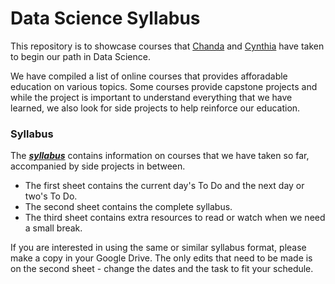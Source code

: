 # Data Science Syllabus

This repository is to showcase courses that [Chanda](https://github.com/TheChandaChen) and [Cynthia](https://github.com/cynthziawong) have taken to begin our path in Data Science. 

We have compiled a list of online courses that provides afforadable education on various topics. Some courses provide capstone projects and while the project 
is important to understand everything that we have learned, we also look for side projects to help reinforce our education.

### Syllabus

The [***syllabus***](https://docs.google.com/spreadsheets/d/1AxaX1O_FBesAwd133R0PTaOppwErw-m1gTMkc5muE6Y/edit?usp=sharing) contains information 
on courses that we have taken so far, accompanied by side projects in between.

- The first sheet contains the current day's To Do and the next day or two's To Do.
- The second sheet contains the complete syllabus.
- The third sheet contains extra resources to read or watch when we need a small break.

If you are interested in using the same or similar syllabus format, please make a copy in your Google Drive. The only edits that need to be made is on the second sheet -
change the dates and the task to fit your schedule.
